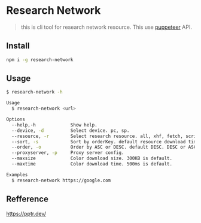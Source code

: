 # Research Network

> this is cli tool for research network resource. This use [puppeteer](https://github.com/GoogleChrome/puppeteer) API.

## Install

```sh
npm i -g research-network
```

## Usage

```sh
$ research-network -h

Usage
  $ research-network <url>

Options
  --help,-h             Show help.
  --device, -d          Select device. pc, sp.
  --resource, -r        Select research resource. all, xhf, fetch, script, image etc
  --sort, -s            Sort by orderKey. default resource download time. time, end, start, size etc
  --order, -o           Order by ASC or DESC. default DESC. DESC or ASC.
  --proxyserver, -p     Proxy server config.
  --maxsize             Color download size. 300KB is default.
  --maxtime             Color download time. 500ms is default.

Examples
  $ research-network https://google.com

```

## Refference 

https://pptr.dev/